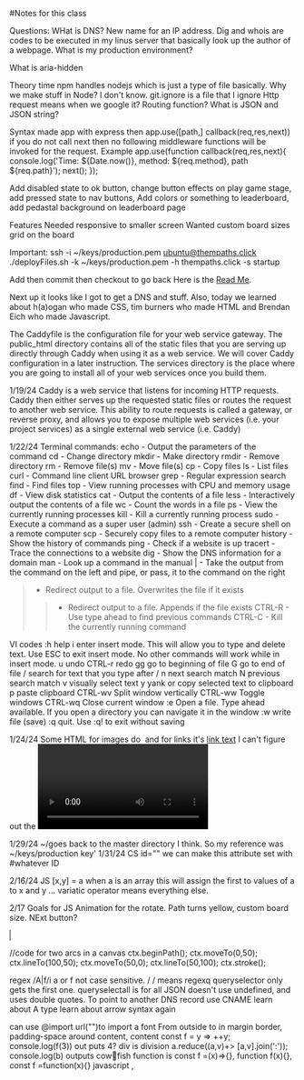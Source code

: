 #Notes for this class

Questions:
WHat is DNS? New name for an IP address. 
Dig and whois are codes to be executed in my linus server that basically look up the author of a webpage.
What is my production environment?

What is aria-hidden

Theory time npm handles nodejs which is just a type of file basically. Why we make stuff in Node? I don't know.
git.ignore is a file that I ignore
Http request means when we google it? Routing function?
What is JSON and JSON string?

Syntax made app with express then app.use([path,] callback(req,res,next))
if you do not call next then no following middleware functions will be invoked for the request.
Example app.use(function callback(req,res,next){
console.log('Time: ${Date.now()}, method: ${req.method}, path ${req.path}');
next();
});

Add disabled state to ok button, change button effects on play game stage, add pressed state to nav buttons, Add colors or something to leaderboard, add pedastal background on leaderboard page


Features
Needed
responsive to smaller screen
Wanted
custom board sizes
grid on the board



Important:
ssh -i ~/keys/production.pem ubuntu@thempaths.click
./deployFiles.sh -k ~/keys/production.pem -h thempaths.click -s startup

Add then commit then checkout to go back
Here is the [Read Me](https://github.com/arftonlum/Startup/blob/120faff65610e42ff73fcddaa14e411d22b16a56/README.md).

Next up it looks like I got to get a DNS and stuff. Also, today we learned about h(a)ogan who made CSS, tim burners who made HTML and Brendan Eich who made Javascript.

The Caddyfile is the configuration file for your web service gateway. The public_html directory contains all of the static files that you are serving up directly through Caddy when using it as a web service. We will cover Caddy configuration in a later instruction. The services directory is the place where you are going to install all of your web services once you build them.

1/19/24 Caddy is a web service that listens for incoming HTTP requests. Caddy then either serves up the requested static files or routes the request to another web service. This ability to route requests is called a gateway, or reverse proxy, and allows you to expose multiple web services (i.e. your project services) as a single external web service (i.e. Caddy)

1/22/24
Terminal commands:
echo - Output the parameters of the command
cd - Change directory
mkdir - Make directory
rmdir - Remove directory
rm - Remove file(s)
mv - Move file(s)
cp - Copy files
ls - List files
curl - Command line client URL browser
grep - Regular expression search
find - Find files
top - View running processes with CPU and memory usage
df - View disk statistics
cat - Output the contents of a file
less - Interactively output the contents of a file
wc - Count the words in a file
ps - View the currently running processes
kill - Kill a currently running process
sudo - Execute a command as a super user (admin)
ssh - Create a secure shell on a remote computer
scp - Securely copy files to a remote computer
history - Show the history of commands
ping - Check if a website is up
tracert - Trace the connections to a website
dig - Show the DNS information for a domain
man - Look up a command in the manual
| - Take the output from the command on the left and pipe, or pass, it to the command on the right
> - Redirect output to a file. Overwrites the file if it exists
>> - Redirect output to a file. Appends if the file exists
CTRL-R - Use type ahead to find previous commands
CTRL-C - Kill the currently running command

VI codes
:h	help
i	enter insert mode. This will allow you to type and delete text. Use ESC to exit insert mode. No other commands will work while in insert mode.
u	undo
CTRL-r	redo
gg	go to beginning of file
G	go to end of file
/	search for text that you type after /
n	next search match
N	previous search match
v	visually select text
y	yank or copy selected text to clipboard
p	paste clipboard
CTRL-wv	Split window vertically
CTRL-ww	Toggle windows
CTRL-wq	Close current window
:e	Open a file. Type ahead available. If you open a directory you can navigate it in the window
:w	write file (save)
:q	quit. Use :q! to exit without saving

1/24/24
Some HTML
for images do <img src ="" alt="" width=""> and for links it's <a href= "">link text</a>
I can't figure out the <video> tag, but I found that people online recommend the iframe tag instead. So maybe that is something I should look into. Inputs are really cool and I wish I had learned those previously.
I am gonna do some HTML stuff later.
MOre HTML
form method="get" Default. Appends the form-data to the URL in name/value pairs: URL?name=value&name=value I guess this will give me the information to use on the next page. See login in html

1/29/24
~/goes back to the master directory I think. So my reference was ~/keys/production key'
1/31/24
CS id="" we can make this attribute set with #whatever ID

2/16/24
JS
[x,y] = a when a is an array this will assign the first to values of a to x and y
... variatic operator means everything else.

2/17
Goals for JS
Animation for the rotate. Path turns yellow, custom board size. NExt button?

<canvas id="myCanvas" width="100" height="100" style="border:1px solid grey"></canvas>

<script>
const c = document.getElementById("boardofthegame");
const ctx = c.getContext("2d");
ctx.beginPath();
ctx.arc(0, 0, 50, 0, .5*Math.PI);
ctx.stroke();
ctx.beginPath();
ctx.arc(100,100,50,Math.PI,1.5*Math.PI);
ctx.strokeStyle="green";
ctx.stroke();
</script> 
//code for two arcs in a canvas
ctx.beginPath();
ctx.moveTo(0,50);
ctx.lineTo(100,50);
ctx.moveTo(50,0);
ctx.lineTo(50,100);
ctx.stroke();

regex /A|f/i a or f not case sensitive. / / means regexq
queryselector only gets the first one. queryselectall is for all
JSON doesn't use undefined, and uses double quotes. 
To point to another DNS record use CNAME learn about A type
learn about arrow syntax again

can use @import url("")to import a font
From outside to in margin border, padding-space around content, content
const f = y => ++y; console.log(f(3)) out puts 4? div is division
a.reduce((a,v)+> [a,v].join(':')); console.log(b) outputs cow:rat:fish
function is const f =(x)=>{}, function f(x){}, const f =function(x){}
javascript <script></script>, <script src='main.js'/>, <div onclick='1+1'/>
Valid JSON {"x":3}
console command that makes a script executable chmod +x deploy.sh

p= promise(set timeout, console.log taco, resolve true)
consle log burger
p, .then result -shake, catch-salad, finally-noodles
console log fries
burger, fries taco, shake, noodles never throws an error so no salad

a= async(return new promise(set timeout-console log D resolve true))
try(consolelog('a')), await a, console log ('b')
catch(e)(cosnole log C)
ADB

.text{
    width: 100%;
    background-color: #ffffff60;
    flex: 1;
  display: flex;
  flex-direction: column;
  align-items: center;
}
.players{}
.player-name{
  font-weight: bold;
  text-decoration: none;
}
#boardofthegame{
  background-color: white;
}

Dom textcontent Sets the child text for the an element, object is {n:1}
127.0.0.1 localhost always
DNS record types A/AAAA Address- specific IP Addresses IPV4/IPV6
CNAME Canonical Name. Alias. NS- NAme Server- Authority for queries and proof of ownership
TEXT- Metadata Used for policies and verification
SOA- Start of Authority- propogation of information

3/1/24
Node.js and stuff
cYou can execute a line of JavaScript with Node.js from your console with the -e parameter.
Use different URL paths in the browser and note that it will echo the HTTP method and path back in the document. You can kill the process by pressing CTRL-C in the console.

Note that you can also start up Node and execute the index.js code directly in VS Code. To do this open index.js in VS Code and press the 'F5' key. This should ask you what program you want to run. Select node.js. This starts up Node.js with the index.js file, but also attaches a debugger so that you can set breakpoints in the code and step through each line of code.

⚠ Make sure you complete the above steps. For the rest of the course you will be executing your code using Node.js to run your backend code and serve up your frontend code to the browser. This means you will no longer be using the VS Code Live Server extension to serve your frontend code in the browser.???? I don't think I did somethning right

Curl makes request like Chrome does
echo
Your web service, Caddy, is listening on ports 80 and 443. When Caddy gets a request on port 80, it automatically redirects the request to port 443 so that a secure connection is used. When Caddy gets a request on port 443 it examines the path provided in the HTTP request (as defined by the URL) and if the path matches a static file, it reads the file off disk and returns it. If the HTTP path matches one of the definitions it has for a gateway service, Caddy makes a connection on that service's port (e.g. 3000 or 4000) and passes the request to the service.
when do I choose ports? cannot use port 3000 for your startup service. Instead you use port 4000 for your startup service. It does not matter what high range port you use. It only matters that you are consistent and that they are only used by one service.
TTL
HTTP-request
Where would I put a fetch request?
When am I serializing stuff?

Endpoint design- grammatical, readable, simple, documented
So messy
daemon

3/13/24
Data Services

3/25/24
OWASP- OPen Worldwide Application Security Project
You have some blame when you code lazy. It is not just about money it is also security and lives.
Broken Access Control
Cryptographic Failures
Sanitize Inputs
Insecure Design
Security Misconfiguration-
Vulnerable Components-
ID and auth Failures
Software INtegrity Failures- something you download isn't great\

For the react deliverable, you do not need to have ecerything on react, just show some things.
-g flag installs globally into entire npm environment
